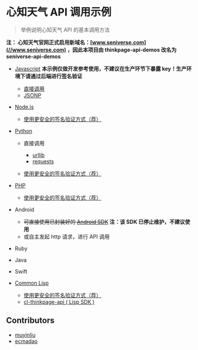 # 心知天气 API 调用示例

> 举例说明心知天气 API 的基本调用方法

**注：
心知天气官网正式启用新域名：[www.seniverse.com](//www.seniverse.com) ，因此本项目由 thinkpage-api-demos 改名为 seniverse-api-demos**


- [Javascript](./javascript) **本示例仅做开发参考使用，不建议在生产环节下暴露 key！生产环境下请通过后端进行签名验证**

  - [直接调用](./javascript/index.html)
  - [JSONP](./javascript/jsonp.html)

- [Node.js](./nodejs)

  - [使用更安全的签名验证方式（荐）](./nodejs/lib/api.js)

- [Python](./python)

  - 直接调用

    - [urllib](./python/demo-urllib.py)
    - [requests](./python/demo-requests.py)

  - [使用更安全的签名验证方式（荐）](./python/demo-jsonp.py)

- [PHP](./php)

  - [使用更安全的签名验证方式（荐）](./php/demo-jsonp.php)

- Android

  - ~~可直接使用已封装好的 [Android SDK](https://github.com/thinkpage/ThinkPageSDK_Android)~~ **注：该 SDK 已停止维护，不建议使用**
  - 或自主发起 http 请求，进行 API 调用

- Ruby

- Java

- Swift

- [Common Lisp](./common-lisp)
  - [使用更安全的签名验证方式（荐）](./common-lisp/thinkpage-demo.lisp)
  - [cl-thinkpage-api ( Lisp SDK )](https://github.com/muyinliu/cl-thinkpage-api)


## Contributors

- [muyinliu](https://github.com/muyinliu)
- [ecmadao](https://github.com/ecmadao)
